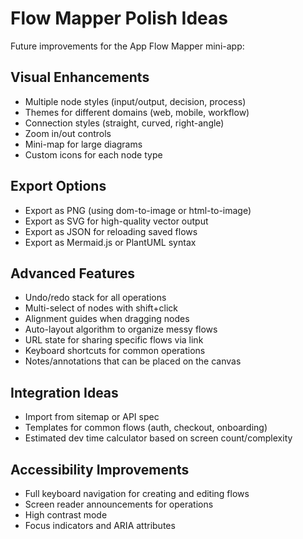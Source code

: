 # Flow Mapper Polish Ideas

Future improvements for the App Flow Mapper mini-app:

## Visual Enhancements

- Multiple node styles (input/output, decision, process)
- Themes for different domains (web, mobile, workflow)
- Connection styles (straight, curved, right-angle)
- Zoom in/out controls
- Mini-map for large diagrams
- Custom icons for each node type

## Export Options

- Export as PNG (using dom-to-image or html-to-image)
- Export as SVG for high-quality vector output
- Export as JSON for reloading saved flows
- Export as Mermaid.js or PlantUML syntax

## Advanced Features

- Undo/redo stack for all operations
- Multi-select of nodes with shift+click
- Alignment guides when dragging nodes
- Auto-layout algorithm to organize messy flows
- URL state for sharing specific flows via link
- Keyboard shortcuts for common operations
- Notes/annotations that can be placed on the canvas

## Integration Ideas

- Import from sitemap or API spec
- Templates for common flows (auth, checkout, onboarding)
- Estimated dev time calculator based on screen count/complexity

## Accessibility Improvements

- Full keyboard navigation for creating and editing flows
- Screen reader announcements for operations
- High contrast mode
- Focus indicators and ARIA attributes